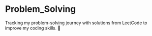 # Problem_Solving
Tracking my problem-solving journey with solutions from LeetCode to improve my coding skills. 🚀
